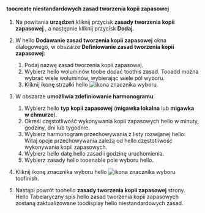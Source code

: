 <!--author=SharS last changed: 11/04/15-->


#### <a name="toocreate-a-custom-backup-policy"></a>toocreate niestandardowych zasad tworzenia kopii zapasowej
1. Na powitania **urządzeń** kliknij przycisk **zasady tworzenia kopii zapasowej** , a następnie kliknij przycisk **Dodaj**.
2. W hello **Dodawanie zasad tworzenia kopii zapasowej** okna dialogowego, w obszarze **Definiowanie zasad tworzenia kopii zapasowej**:
   
   1. Podaj nazwę zasad tworzenia kopii zapasowej.
   2. Wybierz hello woluminów toobe dodać toothis zasad. Tooadd można wybrać wiele woluminów, wybierając wiele pól wyboru.
   3. Kliknij ikonę strzałki hello ![ikona znacznika wyboru](./media/storsimple-create-custom-backup-policy-u2/HCS_ArrowIcon-include.png).
3. W obszarze **umożliwia zdefiniowanie harmonogramu**:
   
   1. Wybierz hello **typ kopii zapasowej** (**migawka lokalna** lub **migawka w chmurze**).
   2. Określ częstotliwość wykonywania kopii zapasowych hello w minuty, godziny, dni lub tygodnie.
   3. Wybierz harmonogram przechowywania z listy rozwijanej hello. Witaj opcje przechowywania zależą od hello częstotliwość wykonywania kopii zapasowych. 
   4. Wybierz hello datę hello zasad i godzinę uruchomienia.
   5. Wybierz zasady hello tooenable pole wyboru hello.
4. Kliknij ikonę znacznika wyboru hello ![ikona znacznika wyboru](./media/storsimple-add-backup-policy-u2/HCS_CheckIcon-include.png) toofinish.
5. Nastąpi powrót toohello **zasady tworzenia kopii zapasowej** strony. Hello Tabelaryczny spis hello zasad tworzenia kopii zapasowych zostaną zaktualizowane toodisplay hello niestandardowych zasad.

